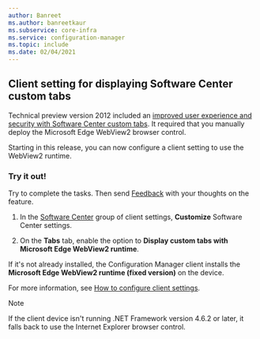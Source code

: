 ```yaml
---
author: Banreet
ms.author: banreetkaur
ms.subservice: core-infra
ms.service: configuration-manager
ms.topic: include
ms.date: 02/04/2021
---
```


## <a name="bkmk_webview"></a> Client setting for displaying Software Center custom tabs

<!--9142301-->

Technical preview version 2012 included an [improved user experience and security with Software Center custom tabs](../../../2020/technical-preview-2012.md#bkmk_swctr). It required that you manually deploy the Microsoft Edge WebView2 browser control.

Starting in this release, you can now configure a client setting to use the WebView2 runtime.

### Try it out!

Try to complete the tasks. Then send [Feedback](/configmgr/core/understand/find-help#product-feedback) with your thoughts on the feature.

1. In the [Software Center](../../../../clients/deploy/about-client-settings.md#software-center) group of client settings, **Customize** Software Center settings.

1. On the **Tabs** tab, enable the option to **Display custom tabs with Microsoft Edge WebView2 runtime**.

If it's not already installed, the Configuration Manager client installs the **Microsoft Edge WebView2 runtime (fixed version)** on the device.

For more information, see [How to configure client settings](../../../../clients/deploy/configure-client-settings.md).

> [!NOTE]
> If the client device isn't running .NET Framework version 4.6.2 or later, it falls back to use the Internet Explorer browser control.<!-- 8655543 -->
